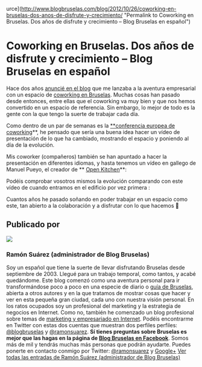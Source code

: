 
urce](http://www.blogbruselas.com/blog/2012/10/26/coworking-en-bruselas-dos-anos-de-disfrute-y-crecimiento/ "Permalink to Coworking en Bruselas. Dos años de disfrute y crecimiento – Blog Bruselas en español")

# Coworking en Bruselas. Dos años de disfrute y crecimiento – Blog Bruselas en español

Hace dos años [anuncié en el blog][1] que me lanzaba a la aventura empresarial con un espacio de [coworking en Bruselas][2]. Muchas cosas han pasado desde entonces, entre ellas que el coworking va muy bien y que nos hemos convertido en un espacio de referencia. Sin embargo, lo mejor de todo es la gente con la que tengo la suerte de trabajar cada día.

Como dentro de un par de semanas es la [**conferencia europea de coworking][3]**, he pensado que sería una buena idea hacer un vídeo de presentación de lo que ha cambiado, mostrando el espacio y poniendo al día de la evolución.

Mis coworker (compañeros) también se han apuntado a hacer la presentación en diferentes idiomas, y hasta tenemos un vídeo en gallego de Manuel Pueyo, el creador de ** [Open Kitchen][4]**:

Podéis comprobar vosotros mismos la evolución comparando con este vídeo de cuando entramos en el edificio por vez primera :

Cuantos años he pasado soñando en poder trabajar en un espacio como este, tan abierto a la colaboración y a disfrutar con lo que hacemos 🙂

## Publicado por

![][5]

### Ramón Suárez (administrador de Blog Bruselas)

Soy un español que tiene la suerte de llevar disfrutando Bruselas desde septiembre de 2003. Llegué para un trabajo temporal, como tantos, y acabé quedándome.  Este blog comenzó como una aventura personal para ir transformándose poco a poco en una especie de diario o [guía de Bruselas][6], abierta a otros autores y en la que tratamos de mostrar cosas que hacer y ver en esta pequeña gran ciudad, cada uno con nuestra visión personal. En los ratos ocupados soy un profesional del marketing y la estrategia de negocios en Internet. Como no, también he comenzado un blog profesional sobre temas de [marketing y empresariado en Internet][7]. Podéis encontrarme en Twitter con estas dos cuentas que muestran dos perfiles perfiles: [@blogbruselas][8] y [@ramonsuarez][9]. **Sí tienes preguntas sobre Bruselas es mejor que las hagas en la página de [Blog Bruselas en Facebook][10]**. Somos más de mil y tendrás muchas más personas que podrán ayudarte. Puedes ponerte en contacto conmigo por Twitter: [@ramonsuarez][9] y [Google+][11] [ Ver todas las entradas de Ramón Suárez (administrador de Blog Bruselas) ][12]

[1]: http://www.blogbruselas.com/blog/2010/12/20/coworking-en-bruselas-con-el-betagroup/
[2]: http://coworking.betagroup.be "Coworking Bruselas"
[3]: http://coworkingeurope.net "Conferencia Europea de Coworking"
[4]: http://www.open-kitchen.eu "Open Kitchen: art, food, people, soul, Brussels"
[5]: http://2.gravatar.com/avatar/b2a1c33c0520accd47ac4c8730392e7a?s=56&amp;d=blank&amp;r=pg
[6]: http://www.blogbruselas.com
[7]: http://ramonsuarez.com
[8]: http://twitter.com/blogbruselas
[9]: http://twitter.com/ramonsuarez
[10]: http://www.facebook.com/blogbruselas
[11]: https://plus.google.com/103579379127741318104?rel=author
[12]: http://www.blogbruselas.com/blog/author/admin/

  

